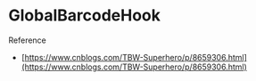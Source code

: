 GlobalBarcodeHook
=======================
Reference
- [https://www.cnblogs.com/TBW-Superhero/p/8659306.html](https://www.cnblogs.com/TBW-Superhero/p/8659306.html)